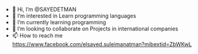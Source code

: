 - 👋 Hi, I’m @SAYEDETMAN
- 👀 I’m interested in Learn programming languages
- 🌱 I’m currently learning programming
- 💞️ I’m looking to collaborate on Projects in international companies
- 📫 How to reach me https://www.facebook.com/elsayed.suleimanatman?mibextid=ZbWKwL

<!---
SAYEDETMAN/SAYEDETMAN is a ✨ special ✨ repository because its `README.md` (this file) appears on your GitHub profile.
You can click the Preview link to take a look at your changes.
--->
